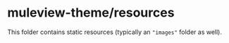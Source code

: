 # muleview-theme/resources

This folder contains static resources (typically an `"images"` folder as well).
